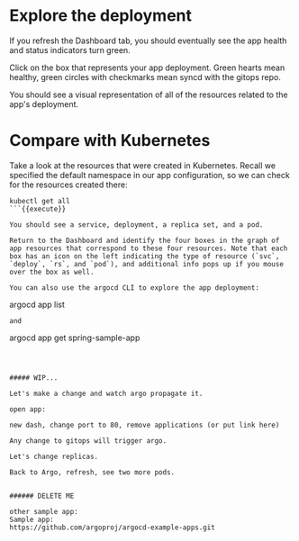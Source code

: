 # Explore the deployment

If you refresh the Dashboard tab, you should eventually see the app health and status indicators turn green.

Click on the box that represents your app deployment. Green hearts mean healthy, green circles with checkmarks mean syncd with the gitops repo.

You should see a visual representation of all of the resources related to the app's deployment.

# Compare with Kubernetes

Take a look at the resources that were created in Kubernetes. Recall we specified the default namespace in our app configuration, so we can check for the resources created there:
```
kubectl get all
```{{execute}}

You should see a service, deployment, a replica set, and a pod.

Return to the Dashboard and identify the four boxes in the graph of app resources that correspond to these four resources. Note that each box has an icon on the left indicating the type of resource (`svc`, `deploy`, `rs`, and `pod`), and additional info pops up if you mouse over the box as well.

You can also use the argocd CLI to explore the app deployment:
```
argocd app list
```{{execute}}
and
```
argocd app get spring-sample-app
```{{execute}}



##### WIP...

Let's make a change and watch argo propagate it.

open app:

new dash, change port to 80, remove applications (or put link here)

Any change to gitops will trigger argo.

Let's change replicas.

Back to Argo, refresh, see two more pods.


###### DELETE ME

other sample app:
Sample app:
https://github.com/argoproj/argocd-example-apps.git




